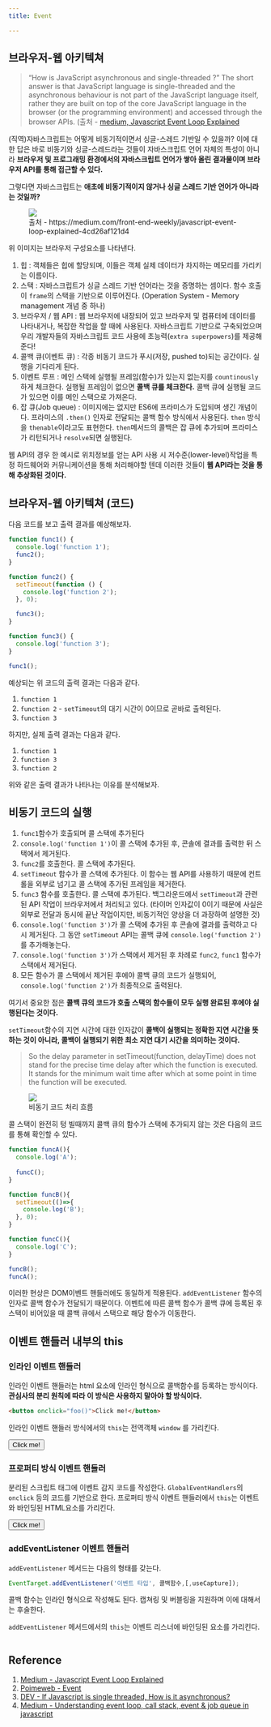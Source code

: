 ```yaml
---
title: Event

---
```

## 브라우저-웹 아키텍쳐
>“How is JavaScript asynchronous and single-threaded ?” The short answer is that JavaScript language is single-threaded and the asynchronous behaviour is not part of the JavaScript language itself, rather they are built on top of the core JavaScript language in the browser (or the programming environment) and accessed through the browser APIs. (출처 - [medium, Javascript Event Loop Explained](https://medium.com/front-end-weekly/javascript-event-loop-explained-4cd26af121d4)

(직역)자바스크립트는 어떻게 비동기적이면서 싱글-스레드 기반일 수 있을까? 이에 대한 답은 바로 비동기와 싱글-스레드라는 것들이 자바스크립트 언어 자체의 특성이 아니라 **브라우저 및 프로그래밍 환경에서의 자바스크립트 언어가 쌓아 올린 결과물이며 브라우저 API를 통해 접근할 수 있다.** 

그렇다면 자바스크립트는 **애초에 비동기적이지 않거나 싱글 스레드 기반 언어가 아니라는 것일까?** 

<figure>
  <img src="../.vuepress/assets/javascript/eventloop.png"/>
  <figcaption>출처 - https://medium.com/front-end-weekly/javascript-event-loop-explained-4cd26af121d4</figcaption>
</figure>

위 이미지는 브라우저 구성요소를 나타낸다.
1. 힙 : 객체들은 힙에 할당되며, 이들은 객체 실제 데이터가 차지하는 메모리를 가리키는 이름이다.
2. 스택 : 자바스크립트가 싱글 스레드 기반 언어라는 것을 증명하는 셈이다. 함수 호출이 `frame`의 스택을 기반으로 이루어진다. (Operation System - Memory management 개념 중 하나)
3. 브라우저 / 웹 API : 웹 브라우저에 내장되어 있고 브라우저 및 컴퓨터에 데이터를 나타내거나, 복잡한 작업을 할 때에 사용된다. 자바스크립트 기반으로 구축되었으며 우리 개발자들의 자바스크립트 코드 사용에 초능력(`extra superpowers`)를 제공해준다!
4. 콜백 큐(이벤트 큐) : 각종 비동기 코드가 푸시(저장, pushed to)되는 공간이다. 실행을 기다리게 된다.
5. 이벤트 루프 : 메인 스택에 실행될 프레임(함수)가  있는지 없는지를 `countinously`하게 체크한다. 실행될 프레임이 없으면 **콜백 큐를 체크한다.** 콜백 큐에 실행될 코드가 있으면 이를 메인 스택으로 가져온다.
6. 잡 큐(Job queue) : 이미지에는 없지만 ES6에 프라미스가 도입되며 생긴 개념이다. 프라미스의 `.then()` 인자로 전달되는 콜백 함수 방식에서 사용된다. `then` 방식을 `thenable`이라고도 표현한다. `then`메서드의 콜백은 잡 큐에 추가되며 프라미스가 리턴되거나 `resolve`되면 실행된다.


웹 API의 경우 한 예시로 위치정보를 얻는 API 사용 시 저수준(lower-level)작업을 특정 하드웨어와 커뮤니케이션을 통해 처리해야할 텐데 이러한 것들이 **웹 API라는 것을 통해 추상화된 것이다.**

## 브라우저-웹 아키텍쳐 (코드)
다음 코드를 보고 출력 결과를 예상해보자.
```javascript
function func1() {
  console.log('function 1');
  func2();
}

function func2() {
  setTimeout(function () {
    console.log('function 2');
  }, 0);

  func3();
}

function func3() {
  console.log('function 3');
}

func1();
```

예상되는 위 코드의 출력 결과는 다음과 같다.
1. `function 1`
2. `function 2` - `setTimeout`의 대기 시간이 0이므로 곧바로 출력된다.
3. `function 3`

하지만, 실제 출력 결과는 다음과 같다.
1. `function 1`
2. `function 3`
3. `function 2`

위와 같은 출력 결과가 나타나는 이유를 분석해보자.

## 비동기 코드의 실행
1. `func1`함수가 호출되며 콜 스택에 추가된다
2. `console.log('function 1')`이 콜 스택에 추가된 후, 콘솔에 결과를 출력한 뒤 스택에서 제거된다.
3. `func2`를 호출한다. 콜 스택에 추가된다.
4. `setTimeout` 함수가 콜 스택에 추가된다. 이 함수는 웹 API를 사용하기 때문에 컨트롤을 외부로 넘기고 콜 스택에 추가된 프레임을 제거한다. 
5. `func3` 함수를 호출한다. 콜 스택에 추가된다. 백그라운드에서 `setTimeout`과 관련된 API 작업이 브라우저에서 처리되고 있다. (타이머 인자값이 0이기 때문에 사실은 외부로 전달과 동시에 끝난 작업이지만, 비동기적인 양상을 더 과장하여 설명한 것)
6. `console.log('function 3')`가 콜 스택에 추가된 후 콘솔에 결과를 출력하고 다시 제거된다. 그 동안 `setTimeout` API는 콜백 큐에 `console.log('function 2')`를 추가해놓는다.
7. `console.log('function 3')`가 스택에서 제거된 후 차례로 `func2`, `func1` 함수가 스택에서 제거된다.
8. 모든 함수가 콜 스택에서 제거된 후에야 콜백 큐의 코드가 실행되어, `console.log('function 2')`가 최종적으로 출력된다.

여기서 중요한 점은 **콜백 큐의 코드가 호출 스택의 함수들이 모두 실행 완료된 후에야 실행된다는 것이다.** 

`setTimeout`함수의 지연 시간에 대한 인자값이 **콜백이 실행되는 정확한 지연 시간을 뜻하는 것이 아니라, 콜백이 실행되기 위한 최소 지연 대기 시간을 의미하는 것이다.**

> So the delay parameter in setTimeout(function, delayTime) does not stand for the precise time delay after which the function is executed. It stands for the minimum wait time after which at some point in time the function will be executed.

<figure>
  <img src="../.vuepress/assets/javascript/call-stack.gif"/>
  <figcaption>비동기 코드 처리 흐름</figcaption>
</figure>

콜 스택이 완전히 텅 빌때까지 콜백 큐의 함수가 스택에 추가되지 않는 것은 다음의 코드를 통해 확인할 수 있다.
```javascript
function funcA(){
  console.log('A');
  
  funcC();
}

function funcB(){
  setTimeout(()=>{
    console.log('B');
  }, 0);
}

function funcC(){
  console.log('C');
}

funcB();
funcA();
```

이러한 현상은 DOM이벤트 핸들러에도 동일하게 적용된다. `addEventListener` 함수의 인자로 콜백 함수가 전달되기 때문이다. 이벤트에 따른 콜백 함수가 콜백 큐에 등록된 후 스택이 비어있을 때 콜백 큐에서 스택으로 해당 함수가 이동한다.

## 이벤트 핸들러 내부의 this

### 인라인 이벤트 핸들러
인라인 이벤트 핸들러는 html 요소에 인라인 형식으로 콜백함수를 등록하는 방식이다. **관심사의 분리 원칙에 따라 이 방식은 사용하지 말아야 할 방식이다.**

```html
<button onclick="foo()">Click me!</button>
```

인라인 이벤트 핸들러 방식에서의 `this`는 전역객체 `window` 를 가리킨다.

<button onclick="foo()">Click me!</button>
<script>
  function foo(){
    alert(this);
  }
</script>

### 프로퍼티 방식 이벤트 핸들러
분리된 스크립트 태그에 이벤트 감지 코드를 작성한다. `GlobalEventHandlers`의 `onclick` 등의 코드를 기반으로 한다. 프로퍼티 방식 이벤트 핸들러에서 `this`는 이벤트와 바인딩된 HTML요소를 가리킨다.

<button class="btn">Click me!</button>
<script>
  const btn = document.querySelector(\".btn\");
  btn.onclick = function(e){
    alert(this);
  } 
</script>

### addEventListener 이벤트 핸들러
`addEventListener` 메서드는 다음의 형태를 갖는다.
```javascript
EventTarget.addEventListener('이벤트 타입', 콜백함수,[,useCapture]); 
```
콜백 함수는 인라인 형식으로 작성해도 된다. 캡쳐링 및 버블링을 지원하며 이에 대해서는 후술한다.

`addEventListener` 메서드에서의 `this`는 이벤트 리스너에 바인딩된 요소를 가리킨다.
```javascript
```




## Reference
1. [Medium - Javascript Event Loop Explained](https://medium.com/front-end-weekly/javascript-event-loop-explained-4cd26af121d4)
2. [Poimeweb - Event](https://poiemaweb.com/js-event#reference)
3. [DEV - If Javascript is single threaded, How is it asynchronous?](https://dev.to/bbarbour/if-javascript-is-single-threaded-how-is-it-asynchronous-56gd)
4. [Medium - Understanding event loop, call stack, event & job queue in javascript](https://medium.com/@Rahulx1/understanding-event-loop-call-stack-event-job-queue-in-javascript-63dcd2c71ecd)